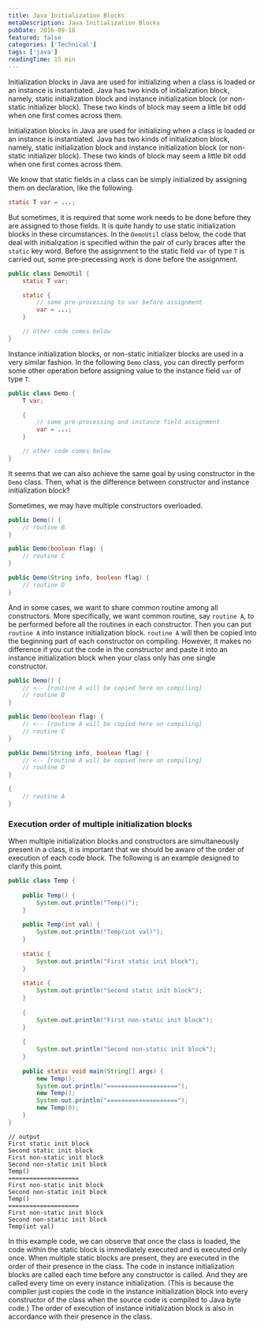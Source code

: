 ```yaml
---
title: Java Initialization Blocks
metaDescription: Java Initialization Blocks
pubDate: 2016-09-18
featured: false
categories: ['Technical']
tags: ['java']
readingTime: 15 min
---
```


Initialization blocks in Java are used for initializing when a class is loaded or an instance is instantiated. Java has two kinds of initialization block, namely, static initialization block and instance initialization block (or non-static initializer block). These two kinds of block may seem a little bit odd when one first comes across them.

Initialization blocks in Java are used for initializing when a class is loaded or an instance is instantiated. Java has two kinds of initialization block, namely, static initialization block and instance initialization block (or non-static initializer block). These two kinds of block may seem a little bit odd when one first comes across them.

We know that static fields in a class can be simply initialized by assigning them on declaration, like the following.

```java
static T var = ...;
```

But sometimes, it is required that some work needs to be done before they are assigned to those fields. It is quite handy to use static initialization blocks in these circumstances. In the `DemoUtil` class below, the code that deal with initialization is specified within the pair of curly braces after the `static` key word. Before the assignment to the static field `var` of type `T` is carried out, some pre-precessing work is done before the assignment.

```java
public class DemoUtil {
    static T var;

    static {
        // some pre-processing to var before assignment
        var = ...;
    }

    // other code comes below
}
```

Instance initialization blocks, or non-static initializer blocks are used in a very similar fashion. In the following `Demo` class, you can directly perform some other operation before assigning value to the instance field `var` of type `T`.

```java
public class Demo {
    T var;

    {
        // some pre-processing and instance field assignment
        var = ...;
    }

    // other code comes below
}
```

It seems that we can also achieve the same goal by using constructor in the `Demo` class. Then, what is the difference between constructor and instance initialization block?

Sometimes, we may have multiple constructors overloaded.

```java
public Demo() {
    // routine B
}

public Demo(boolean flag) {
    // routine C
}

public Demo(String info, boolean flag) {
    // routine D
}
```

And in some cases, we want to share common routine among all constructors. More specifically, we want common routine, say `routine A`, to be performed before all the routines in each constructor. Then you can put `routine A` into instance initialization block. `routine A` will then be copied into the beginning part of each constructor on compiling. However, it makes no difference if you cut the code in the constructor and paste it into an instance initialization block when your class only has one single constructor.

```java
public Demo() {
    // <-- [routine A will be copied here on compiling]
    // routine B
}

public Demo(boolean flag) {
    // <-- [routine A will be copied here on compiling]
    // routine C
}

public Demo(String info, boolean flag) {
    // <-- [routine A will be copied here on compiling]
    // routine D
}

{
    // routine A
}
```

### Execution order of multiple initialization blocks

When multiple initialization blocks and constructors are simultaneously present in a class, it is important that we should be aware of the order of execution of each code block. The following is an example designed to clarify this point.

```java
public class Temp {
    
    public Temp() {
        System.out.println("Temp()");
    }
    
    public Temp(int val) {
        System.out.println("Temp(int val)");
    }
    
    static {
        System.out.println("First static init block");
    }
    
    static {
        System.out.println("Second static init block");
    }
    
    {
        System.out.println("First non-static init block");
    }
    
    {
        System.out.println("Second non-static init block");
    }
    
    public static void main(String[] args) {
        new Temp();
        System.out.println("====================");
        new Temp();
        System.out.println("====================");
        new Temp(0);
    }
}
```

```
// output
First static init block
Second static init block
First non-static init block
Second non-static init block
Temp()
====================
First non-static init block
Second non-static init block
Temp()
====================
First non-static init block
Second non-static init block
Temp(int val)
```

In this example code, we can observe that once the class is loaded, the code within the static block is immediately executed and is executed only once. When multiple static blocks are present, they are executed in the order of their presence in the class. The code in instance initialization blocks are called each time before any constructor is called. And they are called every time on every instance initialization. (This is because the compiler just copies the code in the instance initialization block into every constructor of the class when the source code is compiled to Java byte code.) The order of execution of instance initialization block is also in accordance with their presence in the class.
